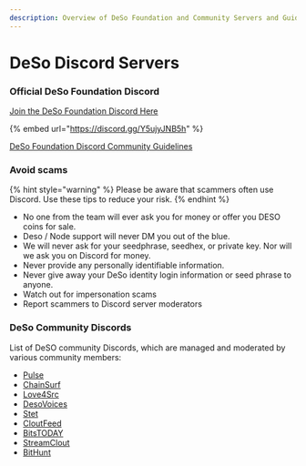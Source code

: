 ```yaml
---
description: Overview of DeSo Foundation and Community Servers and Guidelines
---
```


# DeSo Discord Servers

### Official DeSo Foundation Discord

[Join the DeSo Foundation Discord Here](https://discord.gg/Y5ujyJNB5h)

{% embed url="https://discord.gg/Y5ujyJNB5h" %}

[DeSo Foundation Discord Community Guidelines](broken-reference)

### Avoid scams

{% hint style="warning" %}
Please be aware that scammers often use Discord. Use these tips to reduce your risk.
{% endhint %}

* No one from the team will ever ask you for money or offer you DESO coins for sale.
* Deso / Node support will never DM you out of the blue.
* We will never ask for your seedphrase, seedhex, or private key. Nor will we ask you on Discord for money.
* Never provide any personally identifiable information.
* Never give away your DeSo identity login information or seed phrase to anyone.
* Watch out for impersonation scams
* Report scammers to Discord server moderators

### DeSo Community Discords

List of DeSO community Discords, which are managed and moderated by various community members:

* [Pulse](https://discord.gg/zTdSaQtmx2)
* [ChainSurf](https://discord.gg/9DF5CfdgYB)
* [Love4Src](https://discord.gg/u4nkKwEpUd)
* [DesoVoices](https://discord.gg/VANfGtVXMb)
* [Stet](https://discord.gg/stet)
* [CloutFeed](https://discord.gg/8xJ6tTMure)
* [BitsTODAY](https://discord.gg/ZZUPcrqEF5)
* [StreamClout](https://discord.gg/s4ecEAe3mq)
* [BitHunt](https://discord.gg/sjy9egBhB6)
